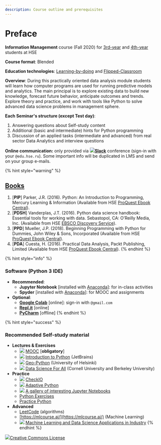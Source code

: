 ```yaml
---
description: Course outline and prerequisites
---
```


# Preface

**Information Management** course \(Fall 2020\) for [3rd-year](https://www.hse.ru/edu/courses/376727217) and [4th-year](https://www.hse.ru/edu/courses/376727214) students at HSE

**Course format**: Blended

**Education technologies**: [Learning-by-doing](https://psycnet.apa.org/fulltext/2014-55719-001.html) and [Flipped-Classroom](https://en.wikipedia.org/wiki/Flipped_classroom)

**Overview**: During this practically oriented data analysis module students will learn how computer programs are used for running predictive models and analytics. The main principal is to explore existing data to build new knowledge, forecast future behavior, anticipate outcomes and trends. Explore theory and practice, and work with tools like Python to solve advanced data science problems in management sphere.

**Each Seminar's structure \(except Test day\)**:

1. Answering questions about Self-study content
2. Additional \(basic and intermediate\) hints for Python programming
3. Discussion of an applied tasks \(intermediate and advanced\) from real sector Data Analytics and interview questions

**Online communication:** only provided via ![](.gitbook/assets/slack-icon.png)[**Slack**](https://im2020workspace.slack.com/) conference \(sign-in with your `@edu.hse.ru`\). Some important info will be duplicated in LMS and send on your group e-mails.

{% hint style="warning" %}
## [Books](https://disk.hse.ru/index.php/s/ermES6X37F5E2pc)

1. \[**PIP**\] Parker, J.R. \(2016\). Python: An Introduction to Programming, Mercury Learning & Information \(Available from HSE [ProQuest Ebook Central](http://proxylibrary.hse.ru:2048/login?url=https://ebookcentral.proquest.com/lib/hselibrary-ebooks/home.action)\).
2. \[**PDSH**\] Vanderplas, J.T. \(2016\). Python data science handbook: Essential tools for working with data. Sebastopol, CA: O’Reilly Media, Inc. \(Available from HSE [EBSCO Discovery Service](http://search.ebscohost.com/login.aspx?authtype=guest&custid=s4954272&groupid=main&profile=eds)\).
3. \[**PPD**\] Mueller, J.P. \(2018\). Beginning Programming with Python for Dummies, John Wiley & Sons, Incorporated \(Available from HSE [ProQuest Ebook Central](http://proxylibrary.hse.ru:2048/login?url=https://ebookcentral.proquest.com/lib/hselibrary-ebooks/home.action)\).
4. \[**PDA**\] Cuesta, H. \(2016\). Practical Data Analysis, Packt Publishing, Limited \(Available from HSE [ProQuest Ebook Central](http://proxylibrary.hse.ru:2048/login?url=https://ebookcentral.proquest.com/lib/hselibrary-ebooks/home.action)\).
{% endhint %}

{% hint style="info" %}
### Software \(Python 3 IDE\)

* **Recommended**:
  * **Jupyter Notebook** \[installed with [Anaconda](https://www.anaconda.com/products/individual)\]: for in-class activities
  * **Spyder** \[installed with [Anaconda](https://www.anaconda.com/products/individual)\]: for MOOC and assignments
* **Optional**:
  * [**Google Colab**](https://colab.research.google.com/) \[online\]: sign-in with `@gmail.com`
  * [**Repl.it**](https://repl.it/) \[online\]
  * [**PyCharm**](https://www.jetbrains.com/pycharm/) \[offline\]
{% endhint %}

{% hint style="success" %}
### Recommended Self-study material

* **Lectures & Exercises**
  * ![](.gitbook/assets/images.png) [MOOC](course-overview/grading/mooc.md) \[**obligatory**\]
  * ![](.gitbook/assets/stepik_logotype.png) [Introduction to Python](https://stepik.org/course/238/) \(JetBrains\)
  * ![](.gitbook/assets/25231.png) [Geo-Python](https://geo-python.github.io/site/2019/index.html) \(University of Helsinki\)
  * ![](.gitbook/assets/25231.png) [Data Science For All](http://www.cs.cornell.edu/courses/cs1380/2018sp/textbook/) \(Cornell University and Berkeley University\)
* **Practice**
  * ![](.gitbook/assets/l_54f85450af93f.jpg) [CheckIO](https://py.checkio.org/)
  * ![](.gitbook/assets/stepik_logotype.png) [Adaptive Python](https://stepik.org/course/568/)
  * ![](.gitbook/assets/25231.png) [A gallery of interesting Jupyter Notebooks](https://github.com/jupyter/jupyter/wiki/A-gallery-of-interesting-Jupyter-Notebooks)
  * [Python Exercises](https://www.w3resource.com/python-exercises/)
  * [Practice Python](https://www.practicepython.org/)
* **Advanced**
  * [LeetCode](https://leetcode.com/) \(algorithms\)
  * [https://mlcourse.ai/](https://mlcourse.ai/) \(Machine Learning\)
  * ![](.gitbook/assets/25231.png) [Machine Learning and Data Science Applications in Industry](https://github.com/firmai/industry-machine-learning)
{% endhint %}

![](.gitbook/assets/88x31.png)[Creative Commons License](http://creativecommons.org/licenses/by-sa/4.0/)

